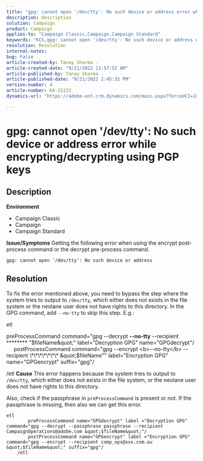 ```yaml
---
title: "gpg: cannot open '/dev/tty': No such device or address error while encrypting/decrypting using PGP keys"
description: Description
solution: Campaign
product: Campaign
applies-to: "Campaign Classic,Campaign,Campaign Standard"
keywords: "KCS,gpg: cannot open '/dev/tty': No such device or address error while encrypting/decrypting using PGP keys"
resolution: Resolution
internal-notes: 
bug: False
article-created-by: Tanay Sharma .
article-created-date: "9/21/2022 11:57:52 AM"
article-published-by: Tanay Sharma .
article-published-date: "9/21/2022 2:45:32 PM"
version-number: 4
article-number: KA-15132
dynamics-url: "https://adobe-ent.crm.dynamics.com/main.aspx?forceUCI=1&pagetype=entityrecord&etn=knowledgearticle&id=16788499-a439-ed11-9db1-002248086735"

---
```

# gpg: cannot open '/dev/tty': No such device or address error while encrypting/decrypting using PGP keys

## Description

<b>Environment</b>
- Campaign Classic
- Campaign
- Campaign Standard



<b>Issue/Symptoms</b>
Getting the following error when using the encrypt post-process command or the decrypt pre-process command.


```
gpg: cannot open '/dev/tty': No such device or address
```





## Resolution


To fix the error mentioned above, you need to bypass the step where the system tries to output to `/dev/tty`, which either does not exists in the file system or the neolane user does not have rights to this directory. In the GPG command, add `--no-tty` to skip this step. E.g.:



etl

preProcessCommand command="gpg --decrypt <b>--no-tty</b> --recipient \*\*\*\*\*\*\*\* &quot;$fileName&quot;" label="Decryption GPG" name="GPGdecrypt"/
     postProcessCommand command="gpg --encrypt <b>--no-tty</b> --recipient \*\*\*\*\*\*\* &quot;$fileName&quot;" label="Encryption GPG" name="GPGencrypt" suffix="gpg"/

/etl
<b>Cause</b>
This error happens because the system tries to output to `/dev/tty`, which either does not exists in the file system, or the neolane user does not have rights to this directory.

Also, check if the passphrase in `preProcessCommand` is present or not. If the passphrase is missing, then also we can get this error.


```
etl
        preProcessCommand name="GPGdecrypt" label ="Decryption GPG" command="gpg --decrypt --passphrase passphrase --recipient CampaignOperations@adobe.com &quot;$fileName&quot;"/
        postProcessCommand name="GPGencrypt" label ="Encryption GPG" command="gpg --encrypt --recipient comp_ops@xxx.com.au &quot;$fileName&quot;" suffix="gpg"/
    /etl
```

